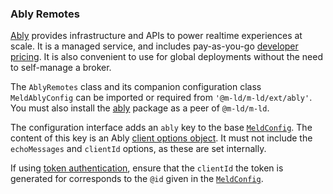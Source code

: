 ### Ably Remotes
[Ably](https://www.ably.io/) provides infrastructure and APIs to power realtime
experiences at scale. It is a managed service, and includes pay-as-you-go
[developer pricing](https://www.ably.io/pricing). It is also convenient to use
for global deployments without the need to self-manage a broker.

The `AblyRemotes` class and its companion configuration class `MeldAblyConfig`
can be imported or required from `'@m-ld/m-ld/ext/ably'`. You must also 
install the [ably](https://www.npmjs.com/package/ably) package
as a peer of `@m-ld/m-ld`.

The configuration interface adds an `ably` key to the base
[`MeldConfig`](interfaces/meldconfig.html). The content of this key is an Ably
[client options
object](https://www.ably.io/documentation/realtime/usage#client-options). It
must not include the `echoMessages` and `clientId` options, as these are set
internally.

If using [token
authentication](https://www.ably.io/documentation/core-features/authentication#token-authentication),
ensure that the `clientId` the token is generated for corresponds to the `@id`
given in the [`MeldConfig`](interfaces/meldconfig.html).